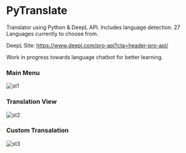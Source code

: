 # PyTranslate
Translator using Python &amp; DeepL API. Includes language detection. 27 Languages currently to choose from.

DeepL Site: https://www.deepl.com/pro-api?cta=header-pro-api/

Work in progress towards language chatbot for better learning.


### Main Menu
![st1](https://user-images.githubusercontent.com/87346809/195145635-ca699610-aeb6-471f-815e-f784f89d384d.png)

### Translation View
![st2](https://user-images.githubusercontent.com/87346809/195145637-a246b1c6-32e8-449d-9c5d-78b671350cf4.png)

### Custom Transalation
![st3](https://user-images.githubusercontent.com/87346809/195145634-a9c25650-1ec8-46f8-967b-7067b5f58d06.png)

### 
